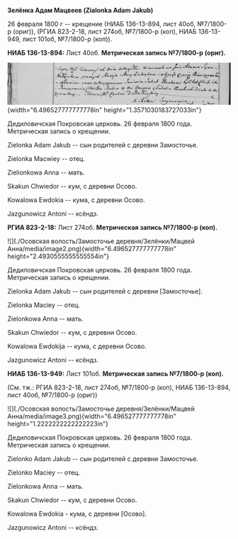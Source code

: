 **Зелёнка Адам Мацвеев (Zialonka Adam Jakub)**

26 февраля 1800 г -- крещение (НИАБ 136-13-894, лист 40об, №7/1800-р
(ориг)), (РГИА 823-2-18, лист 274об, №7/1800-р (коп), НИАБ 136-13-949,
лист 101об, №7/1800-р (коп)).

**НИАБ 136-13-894:** Лист 40об. **Метрическая запись №7/1800-р (ориг).**

![](./media/1c0d97d222f0a888abcee73edf7943a0b7a4cd49.png){width="6.496527777777778in"
height="1.3571030183727033in"}

Дедиловичская Покровская церковь. 26 февраля 1800 года. Метрическая
запись о крещении.

Zielonka Adam Jakub -- сын родителей с деревни Замосточье.

Zielonka Macwiey -- отец.

Zielionkowa Anna -- мать.

Skakun Chwiedor -- кум, с деревни Осово.

Kowalowa Ewdokia -- кума, с деревни Осово.

Jazgunowicz Antoni -- ксёндз.

**РГИА 823-2-18:** Лист 274об. **Метрическая запись №7/1800-р (коп).**

![](./Осовская волость/Замосточье деревня/Зелёнки/Мацвей Анна/media/image2.png){width="6.496527777777778in"
height="2.4930555555555554in"}

Дедиловичская Покровская церковь. 26 февраля 1800 года. Метрическая
запись о крещении.

Zielonka Adam Jakub -- сын родителей с деревни \[Замосточье\].

Zielonka Maciey -- отец.

Zielonkowa Anna -- мать.

Skakun Chwiedor -- кум, с деревни Осово.

Kowalowa Ewdokija -- кума, с деревни Осово.

Jazgunowicz Antoni -- ксёндз.

**НИАБ 136-13-949:** Лист 101об. **Метрическая запись №7/1800-р (коп).**

(См. тж.: РГИА 823-2-18, лист 274об, №7/1800-р (коп), НИАБ 136-13-894,
лист 40об, №7/1800-р (ориг))

![](./Осовская волость/Замосточье деревня/Зелёнки/Мацвей Анна/media/image3.png){width="6.496527777777778in"
height="1.2222222222222223in"}

Дедиловичская Покровская церковь. 26 февраля 1800 года. Метрическая
запись о крещении.

Zielonko Adam Jakub -- сын родителей с деревни Замосточье.

Zielonko Maciey -- отец.

Zielonkowa Anna -- мать.

Skakun Chwiedor -- кум, с деревни Осово.

Kowalowa Ewdokia - кума, с деревни \[Осово\].

Jazgunowicz Antoni -- ксёндз.
